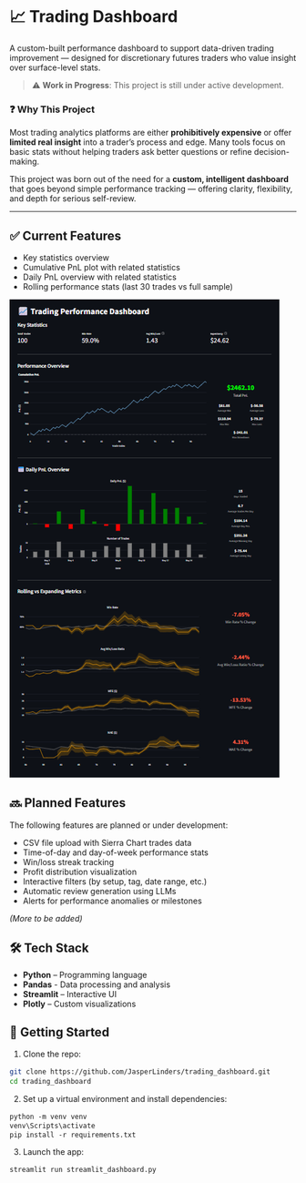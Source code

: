 # 📈 Trading Dashboard

A custom-built performance dashboard to support data-driven trading improvement — designed for discretionary futures traders who value insight over surface-level stats.

> ⚠️ **Work in Progress**: This project is still under active development.

### ❓ Why This Project

Most trading analytics platforms are either **prohibitively expensive** or offer **limited real insight** into a trader’s process and edge. Many tools focus on basic stats without helping traders ask better questions or refine decision-making.

This project was born out of the need for a **custom, intelligent dashboard** that goes beyond simple performance tracking — offering clarity, flexibility, and depth for serious self-review.

---

## ✅ Current Features

* Key statistics overview
* Cumulative PnL plot with related statistics
* Daily PnL overview with related statistics
* Rolling performance stats (last 30 trades vs full sample)

![Overview of the current dashboard (WIP)](image.png)

## 🔜 Planned Features

The following features are planned or under development:

* CSV file upload with Sierra Chart trades data
* Time-of-day and day-of-week performance stats
* Win/loss streak tracking
* Profit distribution visualization
* Interactive filters (by setup, tag, date range, etc.)
* Automatic review generation using LLMs
* Alerts for performance anomalies or milestones

*(More to be added)*

## 🛠️ Tech Stack

* **Python** – Programming language
* **Pandas** - Data processing and analysis
* **Streamlit** – Interactive UI
* **Plotly** – Custom visualizations

## 🚀 Getting Started

1. Clone the repo:

```bash
git clone https://github.com/JasperLinders/trading_dashboard.git
cd trading_dashboard
```
2. Set up a virtual environment and install dependencies:

```
python -m venv venv
venv\Scripts\activate
pip install -r requirements.txt
```
3. Launch the app:

```
streamlit run streamlit_dashboard.py
```
